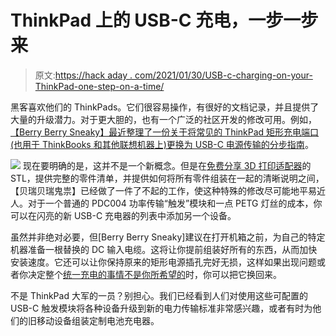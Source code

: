 # ThinkPad 上的 USB-C 充电，一步一步来

> 原文:[https://hack aday . com/2021/01/30/USB-c-charging-on-your-ThinkPad-one-step-on-a-time/](https://hackaday.com/2021/01/30/usb-c-charging-on-your-thinkpad-one-step-at-a-time/)

黑客喜欢他们的 ThinkPads。它们很容易操作，有很好的文档记录，并且提供了大量的升级潜力。对于更大胆的，也有一个广泛的社区开发的修改可用。例如，[【Berry Berry Sneaky】最近整理了一份关于将常见的 ThinkPad 矩形充电端口(也用于 ThinkBooks 和其他联想机器上)更换为 USB-C 电源传输的分步指南](https://www.reddit.com/r/thinkpad/comments/l5g9cj/convert_a_lenovo_laptop_with_square_power_input/)。

[![](../Images/d8a983cc5ce0fff49cca31b5166afd84.png)](https://hackaday.com/wp-content/uploads/2021/01/thinkusbc_detail.jpg) 现在要明确的是，这并不是一个新概念。但是在[免费分享 3D 打印适配器](https://www.thingiverse.com/thing:4737868)的 STL，提供完整的零件清单，并提供如何将所有零件组装在一起的清晰说明之间，【贝瑞贝瑞鬼祟】已经做了一件了不起的工作，使这种特殊的修改尽可能地平易近人。对于一个普通的 PDC004 功率传输“触发”模块和一点 PETG 灯丝的成本，你可以在闪亮的新 USB-C 充电器的列表中添加另一个设备。

虽然并非绝对必要，但[Berry Berry Sneaky]建议在打开机箱之前，为自己的特定机器准备一根替换的 DC 输入电缆。这将让你提前组装好所有的东西，从而加快安装速度。它还可以让你保持原来的矩形电源插孔完好无损，这样如果出现问题或者你决定整个[统一充电的事情不是你所希望的](https://hackaday.com/2020/06/23/usb-c-is-taking-over-when-exactly/)时，你可以把它换回来。

不是 ThinkPad 大军的一员？别担心。我们已经看到人们对使用这些可配置的 USB-C 触发模块将各种设备升级到新的电力传输标准非常感兴趣，或者有时为他们的旧移动设备组装定制电池充电器。
